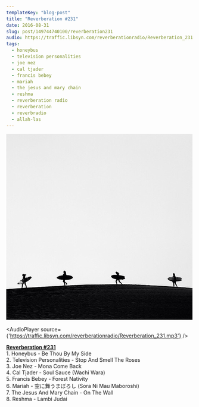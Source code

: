 ```yaml
---
templateKey: "blog-post"
title: "Reverberation #231"
date: 2016-08-31
slug: post/149744740100/reverberation231
audio: https://traffic.libsyn.com/reverberationradio/Reverberation_231.mp3
tags:
  - honeybus
  - television personalities
  - joe nez
  - cal tjader
  - francis bebey
  - mariah
  - the jesus and mary chain
  - reshma
  - reverberation radio
  - reverberation
  - reverbradio
  - allah-las
---
```


![Reverberation #231](../images/7a69e2de0c4f852f55de209e40b0a3745a612442b1d68d926fd2352c5ff37244.jpg)

<AudioPlayer source={'https://traffic.libsyn.com/reverberationradio/Reverberation_231.mp3'} />

<p><b><a href="https://traffic.libsyn.com/reverberationradio/Reverberation_231.mp3">Reverberation #231</a><br /></b>1. Honeybus - Be Thou By My Side<br />2. Television Personalities - Stop And Smell The Roses<br />3. Joe Nez - Mona Come Back<br />4. Cal Tjader - Soul Sauce (Wachi Wara)<br />5. Francis Bebey - Forest Nativity<br />6. Mariah - &#31354;&#12395;&#33310;&#12358;&#12414;&#12412;&#12429;&#12375; (Sora Ni Mau Maboroshi)<br />7. The Jesus And Mary Chain - On The Wall<br />8. Reshma - Lambi Judai</p>
